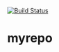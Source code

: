 [![Build Status](https://dev.azure.com/bhartimahto0697/NoName/_apis/build/status%2FBhartiMahto.myrepo?branchName=main)](https://dev.azure.com/bhartimahto0697/NoName/_build/latest?definitionId=2&branchName=main)

# myrepo
